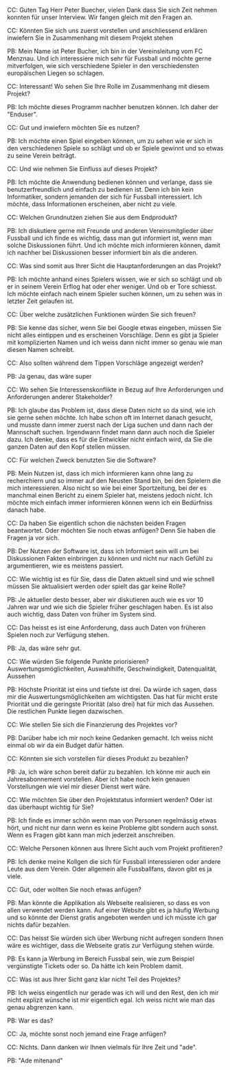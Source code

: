 CC: Guten Tag Herr Peter Buecher, vielen Dank dass Sie sich Zeit nehmen konnten 
für unser Interview. Wir fangen gleich mit den Fragen an.

CC: Könnten Sie sich uns zuerst vorstellen und anschliessend erklären inwiefern
Sie in Zusammenhang mit diesem Projekt stehen

PB: Mein Name ist Peter Bucher, ich bin in der Vereinsleitung vom FC Menznau. 
Und ich interessiere mich sehr für Fussball und möchte gerne mitverfolgen, wie 
sich verschiedene Spieler in den verschiedensten europäischen Liegen so schlagen.

CC: Interessant! Wo sehen Sie Ihre Rolle im Zusammenhang mit diesem Projekt?

PB: Ich möchte dieses Programm nachher benutzen können. Ich daher der "Enduser".

CC: Gut und inwiefern möchten Sie es nutzen?

PB: Ich möchte einen Spiel eingeben können, um zu sehen wie er sich in den 
verschiedenen Spiele so schlägt und ob er Spiele gewinnt und so etwas zu 
seine Verein beiträgt. 

CC: Und wie nehmen Sie Einfluss auf dieses Projekt?

PB: Ich möchte die Anwendung bedienen können und verlange, dass sie
benutzerfreundlich und einfach zu bedienen ist. Denn ich bin kein Informatiker,
sondern jemanden der sich für Fussball interessiert. Ich möchte, dass 
Informationen erscheinen, aber nicht zu viele.

CC: Welchen Grundnutzen ziehen Sie aus dem Endprodukt?

PB: Ich diskutiere gerne mit Freunde und anderen Vereinsmitglieder über Fussball 
und ich finde es wichtig, dass man gut informiert ist, wenn man solche 
Diskussionen führt. Und ich möchte mich informieren können, damit ich nachher 
bei Diskussionen besser informiert bin als die anderen.

CC: Was sind somit aus Ihrer Sicht die Hauptanforderungen an das Projekt?

PB: Ich möchte anhand eines Spielers wissen, wie er sich so schlägt und ob
er in seinem Verein Erflog hat oder eher weniger. Und ob er Tore schiesst. 
Ich möchte einfach nach einem Spieler suchen können, um zu sehen was in 
letzter Zeit gelaufen ist.

CC: Über welche zusätzlichen Funktionen würden Sie sich freuen?

PB: Sie kenne das sicher, wenn Sie bei Google etwas eingeben, müssen Sie
nicht alles eintippen und es erscheinen Vorschläge. Denn es gibt ja Spieler 
mit komplizierten Namen und ich weiss dann nicht immer so genau wie man
diesen Namen schreibt. 

CC: Also sollten während dem Tippen Vorschläge angezeigt werden?

PB: Ja genau, das wäre super

CC: Wo sehen Sie Interessenskonflikte in Bezug auf Ihre Anforderungen und
Anforderungen anderer Stakeholder?

PB: Ich glaube das Problem ist, dass diese Daten nicht so da sind, wie ich 
sie gerne sehen möchte. Ich habe schon oft im Internet danach gesucht, und 
musste dann immer zuerst nach der Liga suchen und dann nach der Mannschaft 
suchen. Irgendwann findet mann dann auch noch die Spieler dazu. Ich denke, 
dass es für die Entwickler nicht einfach wird, da Sie die ganzen Daten auf 
den Kopf stellen müssen. 

CC: Für welchen Zweck benutzten Sie die Software?

PB: Mein Nutzen ist, dass ich mich informieren kann ohne lang zu 
recherchiern und so immer auf den Neusten Stand bin, bei den Spielern die 
mich interessieren. Also nicht so wie bei einer Sportzeitung, bei der es
manchmal einen Bericht zu einem Spieler hat, meistens jedoch nicht. Ich 
möchte mich einfach immer informieren können wenn ich ein Bedürfniss 
danach habe. 

CC: Da haben Sie eigentlich schon die nächsten beiden Fragen beantwortet. 
Oder möchten Sie noch etwas anfügen? Denn Sie haben die Fragen ja vor sich.

PB: Der Nutzen der Software ist, dass ich Informiert sein will um bei 
Diskussionen Fakten einbringen zu können und nicht nur nach Gefühl zu 
argumentieren, wie es meistens passiert. 

CC: Wie wichtig ist es für Sie, dass die Daten aktuell sind und wie schnell
müssen Sie aktualisiert werden oder spielt das gar keine Rolle?

PB: Je aktueller desto besser, aber wir diskutieren auch wie es vor 10 
Jahren war und wie sich die Spieler früher geschlagen haben. Es ist also 
auch wichtig, dass Daten von früher im System sind.

CC: Das heisst es ist eine Anforderung, dass auch Daten von früheren 
Spielen noch zur Verfügung stehen. 

PB: Ja, das wäre sehr gut.

CC: Wie würden Sie folgende Punkte priorisieren? 
Auswertungsmöglichkeiten, Auswahlhilfe, Geschwindigkeit, Datenqualität, Aussehen

PB: Höchste Priorität ist eins und tiefste ist drei. Da würde ich sagen, 
dass mir die Auswertungsmöglichkeiten am wichtigsten. Das hat für micht 
erste Priorität und die geringste Priorität (also drei) hat für mich das 
Aussehen. Die restlichen Punkte liegen dazwischen. 

CC: Wie stellen Sie sich die Finanzierung des Projektes vor?

PB: Darüber habe ich mir noch keine Gedanken gemacht. Ich weiss nicht einmal 
ob wir da ein Budget dafür hätten.

CC: Könnten sie sich vorstellen für dieses Produkt zu bezahlen?

PB: Ja, ich wäre schon bereit dafür zu bezahlen. Ich könne mir auch ein 
Jahresabonnement vorstellen. Aber ich habe noch kein genauen Vorstellungen 
wie viel mir dieser Dienst wert wäre.

CC: Wie möchten Sie über den Projektstatus informiert werden? Oder ist das 
überhaupt wichtig für Sie?

PB: Ich finde es immer schön wenn man von Personen regelmässig etwas hört, 
und nicht nur dann wenn es keine Probleme gibt sondern auch sonst. Wenn es 
Fragen gibt kann man mich jederzeit anschreiben.

CC: Welche Personen können aus Ihrere Sicht auch vom Projekt profitieren?

PB: Ich denke meine Kollgen die sich für Fussball interessieren oder andere 
Leute aus dem Verein. Oder allgemein alle Fussballfans, davon gibt es ja 
viele.

CC: Gut, oder wollten Sie noch etwas anfügen?

PB: Man könnte die Applikation als Webseite realisieren, so dass es von allen
verwendet werden kann. Auf einer Website gibt es ja häufig Werbung und so 
könnte der Dienst gratis angeboten werden und ich müsste ich gar nichts
dafür bezahlen. 

CC: Das heisst Sie würden sich über Werbung nicht aufregen sondern Ihnen 
wäre es wichtiger, dass die Webseite gratis zur Verfügung stehen würde. 

PB: Es kann ja Werbung im Bereich Fussbal sein, wie zum Beispiel vergünstigte 
Tickets oder so. Da hätte ich kein Problem damit.

CC: Was ist aus Ihrer Sicht ganz klar nicht Teil des Projektes?

PB: Ich weiss eingentlich nur gerade was ich will und den Rest, den ich mir 
nicht explizit wünsche ist mir eigentlich egal. Ich weiss nicht wie man
das genau abgrenzen kann. 

PB: War es das?

CC: Ja, möchte sonst noch jemand eine Frage anfügen?

CC: Nichts. Dann danken wir Ihnen vielmals für Ihre Zeit und "ade".

PB: "Ade mitenand"
